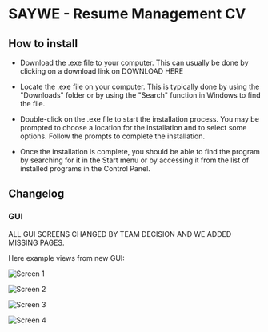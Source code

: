 # SAYWE - Resume Management CV

## How to install

* Download the .exe file to your computer. This can usually be done by clicking on a download link on DOWNLOAD HERE

* Locate the .exe file on your computer. This is typically done by using the "Downloads" folder or by using the "Search" function in Windows to find the file.

* Double-click on the .exe file to start the installation process. You may be prompted to choose a location for the installation and to select some options. Follow the prompts to complete the installation.

* Once the installation is complete, you should be able to find the program by searching for it in the Start menu or by accessing it from the list of installed programs in the Control Panel.

## Changelog

### GUI
ALL GUI SCREENS CHANGED BY TEAM DECISION AND WE ADDED MISSING PAGES.

Here example views from new GUI:

![Screen 1](https://kadirz.com/college/1.jpeg)

![Screen 2](https://kadirz.com/college/2.jpeg)

![Screen 3](https://kadirz.com/college/3.jpeg)

![Screen 4](https://kadirz.com/college/4.jpeg)


